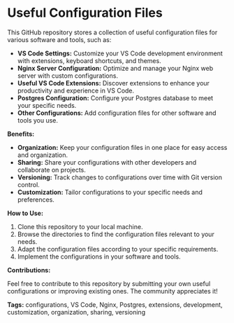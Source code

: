 # Useful Configuration Files

This GitHub repository stores a collection of useful configuration files for various software and tools, such as:

* **VS Code Settings:** Customize your VS Code development environment with extensions, keyboard shortcuts, and themes.
* **Nginx Server Configuration:** Optimize and manage your Nginx web server with custom configurations.
* **Useful VS Code Extensions:** Discover extensions to enhance your productivity and experience in VS Code.
* **Postgres Configuration:** Configure your Postgres database to meet your specific needs.
* **Other Configurations:** Add configuration files for other software and tools you use.

**Benefits:**

* **Organization:** Keep your configuration files in one place for easy access and organization.
* **Sharing:** Share your configurations with other developers and collaborate on projects.
* **Versioning:** Track changes to configurations over time with Git version control.
* **Customization:** Tailor configurations to your specific needs and preferences.

**How to Use:**

1. Clone this repository to your local machine.
2. Browse the directories to find the configuration files relevant to your needs.
3. Adapt the configuration files according to your specific requirements.
4. Implement the configurations in your software and tools.

**Contributions:**

Feel free to contribute to this repository by submitting your own useful configurations or improving existing ones. The community appreciates it!

**Tags:** configurations, VS Code, Nginx, Postgres, extensions, development, customization, organization, sharing, versioning
